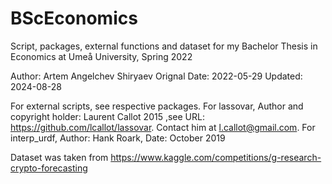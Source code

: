 # BScEconomics
Script, packages, external functions and dataset for my Bachelor Thesis in Economics at Umeå University, Spring 2022

Author: Artem Angelchev Shiryaev
Orignal Date: 2022-05-29
Updated: 2024-08-28


For external scripts, see respective packages. 
For lassovar, Author and copyright holder: Laurent Callot 2015 ,see URL: https://github.com/lcallot/lassovar. Contact him at l.callot@gmail.com.
For interp_urdf, Author: Hank Roark, Date: October 2019

Dataset was taken from https://www.kaggle.com/competitions/g-research-crypto-forecasting
